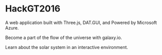 # HackGT2016

A web application built with Three.js, DAT.GUI, and Powered by Microsoft Azure.

Become a part of the flow of the universe with galaxy.io.

Learn about the solar system in an interactive environment.
